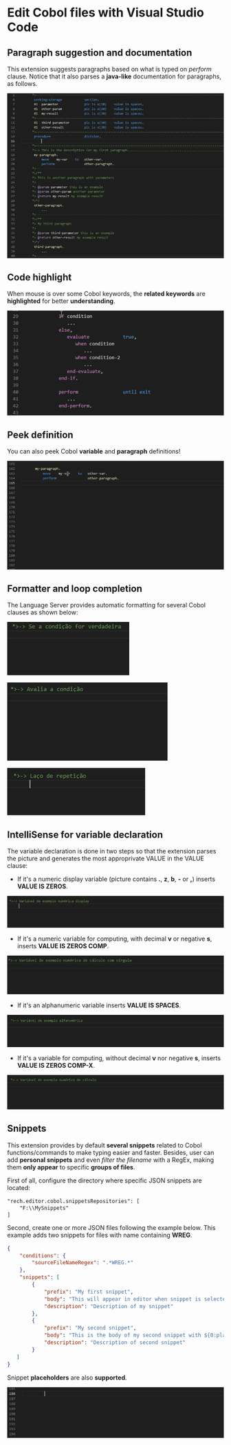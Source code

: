 # Edit Cobol files with Visual Studio Code

## Paragraph suggestion and documentation
This extension suggests paragraphs based on what is typed on _perform_ clause. Notice that it also parses a **java-like** documentation for paragraphs, as follows.

!['paragraph-suggestion' paragraph-suggestion](doc/suggestion/paragraph-suggestion.gif)

## Code highlight
When mouse is over some Cobol keywords, the **related keywords** are **highlighted** for better **understanding**.

!['highlight' highlight](doc/highlight/highlight.gif)

## Peek definition
You can also peek Cobol **variable** and **paragraph** definitions!

!['peek' peek](doc/peek-definition.gif)

## Formatter and loop completion
The Language Server provides automatic formatting for several Cobol clauses as shown below:

!['if' formatter](doc/formatter/if-formatter.gif)

!['evaluate' formatter](doc/formatter/evaluate-formatter.gif)

!['loog' completion](doc/intellisense/loop-intellisense.gif)

## IntelliSense for variable declaration
The variable declaration is done in two steps so that the extension parses the picture and generates the most approprivate VALUE in the VALUE clause:

* If it's a numeric display variable (picture contains **.**, **z**, **b**, **-** or **,**) inserts **VALUE IS ZEROS**.

![Display variable declaration](doc/variable/display-var-declaration.gif)

* If it's a numeric variable for computing, with decimal **v** or negative **s**, inserts **VALUE IS ZEROS COMP**.

![Computing variable with comma declaration](doc/variable/comma-numeric-var-declaration.gif)

* If it's an alphanumeric variable inserts **VALUE IS SPACES**.

![Alphanumeric variable declaration](doc/variable/alphanumeric-var-declaration.gif)

* If it's a  variable for computing, without decimal **v** nor negative **s**, inserts **VALUE IS ZEROS COMP-X**.

![Computing variable declaration](doc/variable/compute-var-declaration.gif)

## Snippets
This extension provides by default **several snippets** related to Cobol functions/commands to make typing easier and faster.
Besides, user can add **personal snippets** and even *filter the filename* with a RegEx, making them **only appear** to specific **groups of files**.

First of all, configure the directory where specific JSON snippets are located:

    "rech.editor.cobol.snippetsRepositories": [
        "F:\\MySnippets"
    ]

Second, create one or more JSON files following the example below. This example adds two snippets for files with name containing **WREG**.
```json  
{
    "conditions": {
        "sourceFileNameRegex": ".*WREG.*"
    },
    "snippets": [
        {
            "prefix": "My first snippet",
            "body": "This will appear in editor when snippet is selected",
            "description": "Description of my snippet"
        },
        {
            "prefix": "My second snippet",
            "body": "This is the body of my second snippet with ${0:placeholder}",
            "description": "Description of second snippet"
        }
   ]
}
```
Snippet **placeholders** are also **supported**.

![Personal snippets](doc/suggestion/snippet.gif)
